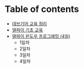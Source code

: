# Table of contents

* [데브기어 교육 정리](README.md)
* [델파이 기초 교육](devgear.md)
* [델파이 윈도우 프로그래밍 \(4일\)](untitled-1/README.md)
  * 1일차
  * 2일차
  * 3일차
  * 4일차

